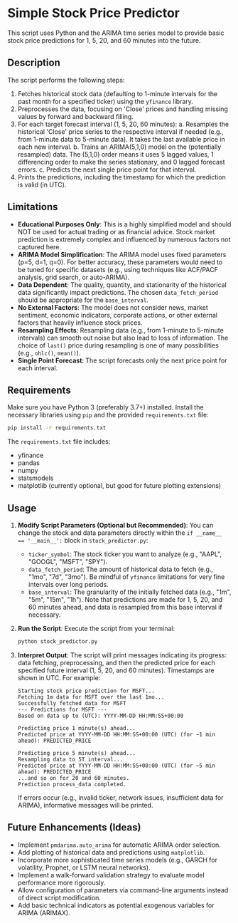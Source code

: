 # Simple Stock Price Predictor

This script uses Python and the ARIMA time series model to provide basic stock price predictions for 1, 5, 20, and 60 minutes into the future.

## Description

The script performs the following steps:
1. Fetches historical stock data (defaulting to 1-minute intervals for the past month for a specified ticker) using the `yfinance` library.
2. Preprocesses the data, focusing on 'Close' prices and handling missing values by forward and backward filling.
3. For each target forecast interval (1, 5, 20, 60 minutes):
    a. Resamples the historical 'Close' price series to the respective interval if needed (e.g., from 1-minute data to 5-minute data). It takes the last available price in each new interval.
    b. Trains an ARIMA(5,1,0) model on the (potentially resampled) data. The (5,1,0) order means it uses 5 lagged values, 1 differencing order to make the series stationary, and 0 lagged forecast errors.
    c. Predicts the next single price point for that interval.
4. Prints the predictions, including the timestamp for which the prediction is valid (in UTC).

## Limitations

*   **Educational Purposes Only**: This is a highly simplified model and should NOT be used for actual trading or as financial advice. Stock market prediction is extremely complex and influenced by numerous factors not captured here.
*   **ARIMA Model Simplification**: The ARIMA model uses fixed parameters (p=5, d=1, q=0). For better accuracy, these parameters would need to be tuned for specific datasets (e.g., using techniques like ACF/PACF analysis, grid search, or auto-ARIMA).
*   **Data Dependent**: The quality, quantity, and stationarity of the historical data significantly impact predictions. The chosen `data_fetch_period` should be appropriate for the `base_interval`.
*   **No External Factors**: The model does not consider news, market sentiment, economic indicators, corporate actions, or other external factors that heavily influence stock prices.
*   **Resampling Effects**: Resampling data (e.g., from 1-minute to 5-minute intervals) can smooth out noise but also lead to loss of information. The choice of `last()` price during resampling is one of many possibilities (e.g., `ohlc()`, `mean()`).
*   **Single Point Forecast**: The script forecasts only the next price point for each interval.

## Requirements

Make sure you have Python 3 (preferably 3.7+) installed. Install the necessary libraries using `pip` and the provided `requirements.txt` file:
```bash
pip install -r requirements.txt
```
The `requirements.txt` file includes:
- yfinance
- pandas
- numpy
- statsmodels
- matplotlib (currently optional, but good for future plotting extensions)

## Usage

1.  **Modify Script Parameters (Optional but Recommended)**:
    You can change the stock and data parameters directly within the `if __name__ == '__main__':` block in `stock_predictor.py`:
    *   `ticker_symbol`: The stock ticker you want to analyze (e.g., "AAPL", "GOOGL", "MSFT", "SPY").
    *   `data_fetch_period`: The amount of historical data to fetch (e.g., "1mo", "7d", "3mo"). Be mindful of `yfinance` limitations for very fine intervals over long periods.
    *   `base_interval`: The granularity of the initially fetched data (e.g., "1m", "5m", "15m", "1h"). Note that predictions are made for 1, 5, 20, and 60 minutes ahead, and data is resampled from this base interval if necessary.

2.  **Run the Script**:
    Execute the script from your terminal:
    ```bash
    python stock_predictor.py
    ```

3.  **Interpret Output**:
    The script will print messages indicating its progress: data fetching, preprocessing, and then the predicted price for each specified future interval (1, 5, 20, and 60 minutes). Timestamps are shown in UTC. For example:
    ```
    Starting stock price prediction for MSFT...
    Fetching 1m data for MSFT over the last 1mo...
    Successfully fetched data for MSFT
    --- Predictions for MSFT ---
    Based on data up to (UTC): YYYY-MM-DD HH:MM:SS+00:00

    Predicting price 1 minute(s) ahead...
    Predicted price at YYYY-MM-DD HH:MM:SS+00:00 (UTC) (for ~1 min ahead): PREDICTED_PRICE

    Predicting price 5 minute(s) ahead...
    Resampling data to 5T interval...
    Predicted price at YYYY-MM-DD HH:MM:SS+00:00 (UTC) (for ~5 min ahead): PREDICTED_PRICE
    ...and so on for 20 and 60 minutes.
    Prediction process_data completed.
    ```
    If errors occur (e.g., invalid ticker, network issues, insufficient data for ARIMA), informative messages will be printed.

## Future Enhancements (Ideas)
*   Implement `pmdarima.auto_arima` for automatic ARIMA order selection.
*   Add plotting of historical data and predictions using `matplotlib`.
*   Incorporate more sophisticated time series models (e.g., GARCH for volatility, Prophet, or LSTM neural networks).
*   Implement a walk-forward validation strategy to evaluate model performance more rigorously.
*   Allow configuration of parameters via command-line arguments instead of direct script modification.
*   Add basic technical indicators as potential exogenous variables for ARIMA (ARIMAX).